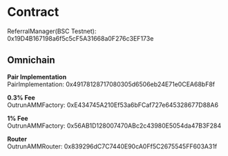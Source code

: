 # Contract

ReferralManager(BSC Testnet): 0x19D4B167198a6f5c5cF5A31668a0F276c3EF173e  

## Omnichain

**Pair Implementation**  
PairImplementation: 0x49178128717080305d6506eb24E71e0CEA68bF8f

**0.3% Fee**  
OutrunAMMFactory: 0xE434745A210Ef53a6bFCaf727e645328677D88A6

**1% Fee**  
OutrunAMMFactory: 0x56AB1D128007470ABc2c43980E5054da47B3F284  

**Router**  
OutrunAMMRouter: 0x839296dC7C7440E90cA0Ff5C2675545FF603A31f
